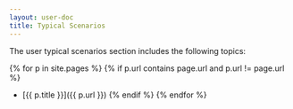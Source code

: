 ```yaml
---
layout: user-doc
title: Typical Scenarios
---
```


The user typical scenarios section includes the following topics:

{% for p in site.pages %}
{% if p.url contains page.url and p.url != page.url %}
- [{{ p.title }}]({{ p.url }})
{% endif %}
{% endfor %}
